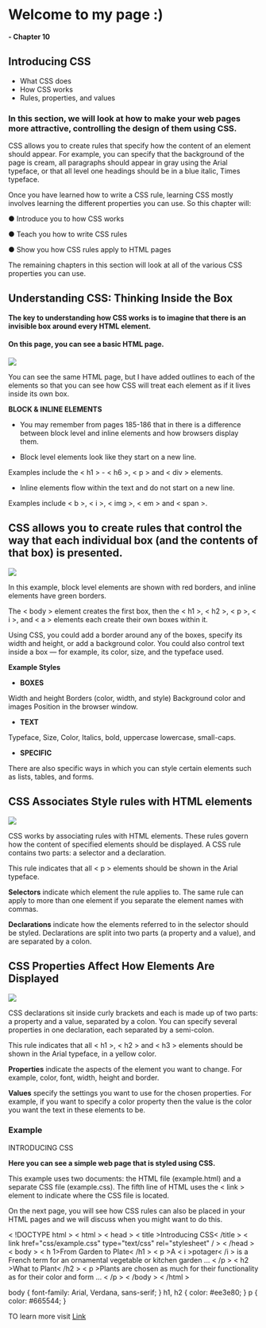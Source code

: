 # Welcome to my page :)

**- Chapter 10**

## Introducing CSS

- What CSS does
- How CSS works
- Rules, properties, and values

### In this section, we will look at how to make your web pages more attractive, controlling the design of them using CSS.


CSS allows you to create rules that specify how the content of an element should appear. For example, you can specify that the background of the page is cream, all paragraphs should appear in gray using the Arial typeface, or that all level one headings should be in a blue italic, Times typeface.

Once you have learned how to write a CSS rule, learning CSS mostly involves learning the different properties you can use. 
So this chapter will:

● Introduce you to how CSS works

● Teach you how to write CSS rules

● Show you how CSS rules apply to HTML pages

The remaining chapters in this section will look at all of the various CSS properties you can use.



## Understanding CSS:    Thinking Inside the Box



**The key to understanding how CSS works is to imagine that there is an invisible box around every HTML element.**

#### On this page, you can see a basic HTML page.

![](https://www.oreilly.com/library/view/html-css/9781118206911/images/ch010-Uf002.jpg)

You can see the same HTML page, but I have added outlines to each of the elements so that you can see how CSS will treat each element as if it lives inside its own box. 


**BLOCK & INLINE ELEMENTS**

- You may remember from pages 185-186 that in there is a difference between block level and inline elements and how browsers display them.


- Block level elements look like they start on a new line. 

Examples include the < h1 > - < h6 >, < p > and < div > elements.

- Inline elements flow within the text and do not start on a new line. 

Examples include < b >, < i >, < img >, < em > and < span >.

## CSS allows you to create rules that control the way that each individual box (and the contents of that box) is presented.

![](https://slideplayer.com/slide/13771255/85/images/3/UNDERSTANDING+CSS%3A+THINKING+INSIDE+THE+BOX.jpg)

In this example, block level elements are shown with red borders, and inline elements have green borders. 

The < body > element creates the first box, then the < h1 >, < h2 >, 
< p >, < i >, and < a > elements each create their own boxes within it.

Using CSS, you could add a border around any of the boxes, specify its width and height, or add a background color. You could also control text inside a box — for example, its color, size, and the typeface used.

**Example Styles**

- **BOXES** 

Width and height Borders (color, width, and style) Background color and images Position in the browser window.

- **TEXT**

Typeface, Size, Color, Italics, bold, uppercase lowercase, small-caps.

- **SPECIFIC**

There are also specific ways in which you can style certain
elements such as lists, tables, and forms.


## CSS Associates Style rules with HTML elements


![](https://images.slideplayer.com/32/9811421/slides/slide_5.jpg)



CSS works by associating rules with HTML elements. These rules govern how the content of specified elements should be displayed. A CSS rule contains two parts: a selector and a declaration.

This rule indicates that all < p > elements should be shown in the Arial typeface.

**Selectors** indicate which element the rule applies to. The same rule can apply to more than one element if you separate the element names with commas.

**Declarations** indicate how the elements referred to in the selector should be styled. Declarations are split into two parts (a property and a value), and are separated by a colon.


## CSS Properties Affect How Elements Are Displayed

![](https://slideplayer.com/slide/13771255/85/images/9/CSS+PROPERTIES+AFFECT+HOW+ELEMENTS+ARE+DISPLAYED.jpg)

CSS declarations sit inside curly brackets and each is made up of two parts: a property and a value, separated by a colon. You can specify several properties in one declaration, each separated by a semi-colon.


This rule indicates that all < h1 >, < h2 > and < h3 > elements should be shown in the Arial typeface, in a yellow color.

**Properties** indicate the aspects of the element you want to change. For example, color, font, width, height and border.

**Values** specify the settings you want to use for the chosen properties. For example, if you want to specify a color property then the value is the color you want the text in these elements to be.


### Example 
INTRODUCING CSS

**Here you can see a simple web page that is styled using CSS.**


This example uses two documents: the HTML file (example.html) and a separate CSS file (example.css). The fifth line of HTML uses the < link > element to indicate where the CSS file is located.


On the next page, you will see how CSS rules can also be placed in your HTML pages and we will discuss when you might want to do this.



 < !DOCTYPE html >
 < html >
< head >
 < title >Introducing CSS< /title >
 < link href="css/example.css" type="text/css"  rel="stylesheet" / >
< /head >
< body >
 < h 1>From Garden to Plate<  /h1 >
 < p >A < i >potager< /i > is a French term for an ornamental vegetable or kitchen garden ... < /p >
 < h2 >What to Plant< /h2 >
 < p >Plants are chosen as much for their functionality 
 as for their color and form ... < /p >
< /body >
< /html >

body { 
font-family: Arial, Verdana, sans-serif; }
h1, h2 { 
color: #ee3e80; }
p { 
color: #665544; }



TO learn more visit [Link](https://wtf.tw/ref/duckett.pdf)